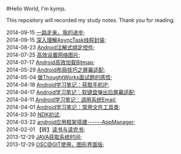 #Hello World, I'm kymjs.

This repository will recorded my study notes. Thank you for reading.<br>

2014-09-15 [一路走来，我的进步](https://github.com/kymjs/blog/blob/master/%E6%84%9F%E6%82%9F/%E5%9B%9E%E9%A6%96%E8%BF%87%E5%8E%BB%EF%BC%8C%E5%B1%95%E6%9C%9B%E6%9C%AA%E6%9D%A5.md);<br>
2014-09-15 [深入理解AsyncTask线程封装](https://github.com/kymjs/blog/blob/master/%E6%B7%B1%E5%85%A5%E7%90%86%E8%A7%A3AsyncTask%E7%BA%BF%E7%A8%8B%E5%B0%81%E8%A3%85.md);<br>
2014-08-23 [Android注解式绑定控件](https://github.com/kymjs/blog/blob/master/Android%E6%B3%A8%E8%A7%A3%E5%BC%8F%E7%BB%91%E5%AE%9A%E6%8E%A7%E4%BB%B6.md);<br>
2014-07-25 [高效设置网络图片](https://github.com/kymjs/blog/blob/master/%E9%AB%98%E6%95%88%E8%AE%BE%E7%BD%AE%E7%BD%91%E7%BB%9C%E5%9B%BE%E7%89%87.md);<br>
2014-07-17 [Android高效加载Bitmap](https://github.com/kymjs/blog/blob/master/%E9%AB%98%E6%95%88%E5%8A%A0%E8%BD%BDBitmap.md);<br>
2014-05-29 [Android布局技巧之屏幕适配](https://github.com/kymjs/blog/blob/master/Android%E5%B8%83%E5%B1%80%E6%8A%80%E5%B7%A7%E4%B9%8B%E5%B1%8F%E5%B9%95%E9%80%82%E9%85%8D.md);<br>
2014-05-04 [做ThoughtWorks面试题的感悟](https://github.com/kymjs/blog/blob/master/%E5%81%9AThoughtWorks%E9%9D%A2%E8%AF%95%E9%A2%98%E7%9A%84%E6%84%9F%E6%82%9F.md);<br>
2014-04-18 [Android学习笔记：获取手机IP](https://github.com/kymjs/blog/blob/master/%E8%8E%B7%E5%8F%96%E6%89%8B%E6%9C%BAIP.md);<br>
2014-04-17 [Android学习笔记：软键盘弹出后屏幕适配](https://github.com/kymjs/blog/blob/master/%E8%BD%AF%E9%94%AE%E7%9B%98%E5%BC%B9%E5%87%BA%E5%90%8E%E5%B1%8F%E5%B9%95%E9%80%82%E9%85%8D.md);<br>
2014-04-11 [Android学习笔记：调用系统Email](https://github.com/kymjs/blog/blob/master/%E8%B0%83%E7%94%A8%E7%B3%BB%E7%BB%9FEmail.md);<br>
2014-04-01 [Android学习笔记：常用文件工具类](https://github.com/kymjs/blog/blob/master/%E5%B8%B8%E7%94%A8%E5%B7%A5%E5%85%B7%E7%B1%BB.md);<br>
2014-03-30 [NDK初试](https://github.com/kymjs/blog/blob/master/NDK%E5%88%9D%E8%AF%95.md);<br>
2014-03-22 [android应用框架搭建------AppManager](https://github.com/kymjs/blog/blob/master/AppManager.md);<br>
2014-02-01 【转】[读书与读完书](https://github.com/kymjs/blog/blob/master/%E6%84%9F%E6%82%9F/%E3%80%90%E8%BD%AC%E3%80%91%E8%AF%BB%E4%B9%A6%E4%B8%8E%E8%AF%BB%E5%AE%8C%E4%B9%A6.md);<br>
2013-12-29 [JAVA获取系统时间](https://github.com/kymjs/blog/blob/master/JAVA%E8%8E%B7%E5%8F%96%E7%B3%BB%E7%BB%9F%E6%97%B6%E9%97%B4.md);<br>
2013-12-29 [OSC@GIT使用，图形界面版](https://github.com/kymjs/blog/blob/master/GIT%E4%BD%BF%E7%94%A8%E5%85%A5%E9%97%A8%EF%BC%8C%E5%9B%BE%E5%BD%A2%E7%95%8C%E9%9D%A2%E7%89%88.md);<br>